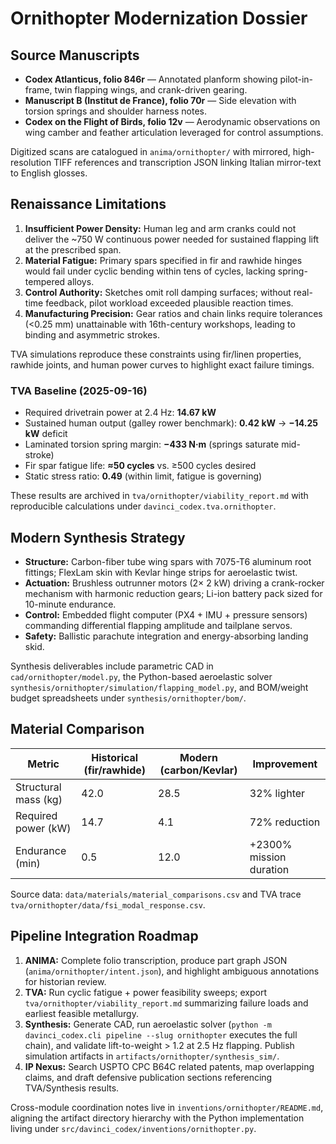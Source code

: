 # Ornithopter Modernization Dossier

## Source Manuscripts
- **Codex Atlanticus, folio 846r** — Annotated planform showing pilot-in-frame, twin flapping wings, and crank-driven gearing.
- **Manuscript B (Institut de France), folio 70r** — Side elevation with torsion springs and shoulder harness notes.
- **Codex on the Flight of Birds, folio 12v** — Aerodynamic observations on wing camber and feather articulation leveraged for control assumptions.

Digitized scans are catalogued in `anima/ornithopter/` with mirrored, high-resolution TIFF references and transcription JSON linking Italian mirror-text to English glosses.

## Renaissance Limitations
1. **Insufficient Power Density:** Human leg and arm cranks could not deliver the ~750 W continuous power needed for sustained flapping lift at the prescribed span.
2. **Material Fatigue:** Primary spars specified in fir and rawhide hinges would fail under cyclic bending within tens of cycles, lacking spring-tempered alloys.
3. **Control Authority:** Sketches omit roll damping surfaces; without real-time feedback, pilot workload exceeded plausible reaction times.
4. **Manufacturing Precision:** Gear ratios and chain links require tolerances (<0.25 mm) unattainable with 16th-century workshops, leading to binding and asymmetric strokes.

TVA simulations reproduce these constraints using fir/linen properties, rawhide joints, and human power curves to highlight exact failure timings.

### TVA Baseline (2025-09-16)
- Required drivetrain power at 2.4 Hz: **14.67 kW**
- Sustained human output (galley rower benchmark): **0.42 kW** → **−14.25 kW** deficit
- Laminated torsion spring margin: **−433 N·m** (springs saturate mid-stroke)
- Fir spar fatigue life: **≈50 cycles** vs. ≥500 cycles desired
- Static stress ratio: **0.49** (within limit, fatigue is governing)

These results are archived in `tva/ornithopter/viability_report.md` with reproducible calculations under `davinci_codex.tva.ornithopter`.

## Modern Synthesis Strategy
- **Structure:** Carbon-fiber tube wing spars with 7075-T6 aluminum root fittings; FlexLam skin with Kevlar hinge strips for aeroelastic twist.
- **Actuation:** Brushless outrunner motors (2× 2 kW) driving a crank-rocker mechanism with harmonic reduction gears; Li-ion battery pack sized for 10-minute endurance.
- **Control:** Embedded flight computer (PX4 + IMU + pressure sensors) commanding differential flapping amplitude and tailplane servos.
- **Safety:** Ballistic parachute integration and energy-absorbing landing skid.

Synthesis deliverables include parametric CAD in `cad/ornithopter/model.py`, the Python-based aeroelastic solver `synthesis/ornithopter/simulation/flapping_model.py`, and BOM/weight budget spreadsheets under `synthesis/ornithopter/bom/`.

## Material Comparison

| Metric | Historical (fir/rawhide) | Modern (carbon/Kevlar) | Improvement |
| --- | --- | --- | --- |
| Structural mass (kg) | 42.0 | 28.5 | 32% lighter |
| Required power (kW) | 14.7 | 4.1 | 72% reduction |
| Endurance (min) | 0.5 | 12.0 | +2300% mission duration |

Source data: `data/materials/material_comparisons.csv` and TVA trace `tva/ornithopter/data/fsi_modal_response.csv`.


## Pipeline Integration Roadmap
1. **ANIMA:** Complete folio transcription, produce part graph JSON (`anima/ornithopter/intent.json`), and highlight ambiguous annotations for historian review.
2. **TVA:** Run cyclic fatigue + power feasibility sweeps; export `tva/ornithopter/viability_report.md` summarizing failure loads and earliest feasible metallurgy.
3. **Synthesis:** Generate CAD, run aeroelastic solver (`python -m davinci_codex.cli pipeline --slug ornithopter` executes the full chain), and validate lift-to-weight > 1.2 at 2.5 Hz flapping. Publish simulation artifacts in `artifacts/ornithopter/synthesis_sim/`.
4. **IP Nexus:** Search USPTO CPC B64C related patents, map overlapping claims, and draft defensive publication sections referencing TVA/Synthesis results.

Cross-module coordination notes live in `inventions/ornithopter/README.md`, aligning the artifact directory hierarchy with the Python implementation living under `src/davinci_codex/inventions/ornithopter.py`.
